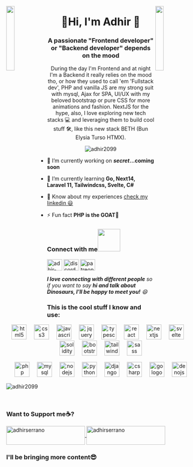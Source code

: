 <img align="left" src="https://user-images.githubusercontent.com/65187002/144930161-2f783401-8d27-4fdf-a2f7-cc0ba32f1f1f.gif" width="21%" style="display:inline;"><img align="right" src="https://user-images.githubusercontent.com/65187002/144930161-2f783401-8d27-4fdf-a2f7-cc0ba32f1f1f.gif" width="21%" style="display:inline;">

<h1 align="center">🦖Hi, I'm Adhir 🦕</h1>
<h3 align="center">A passionate "Frontend developer" or "Backend developer" depends on the mood</h3>
<p align="center">During the day I'm Frontend and at night I'm a Backend it really relies on the mood tho, or how they used to call 'em 'Fullstack dev', PHP and vanilla JS are my strong suit with mysql, Ajax for SPA, UI/UX with my beloved bootstrap or pure CSS for more animations and fashion. NextJS for the hype, also, I love exploring new tech stacks 💻 and leveraging them to build cool stuff 🛠️, like this new stack BETH (Bun Elysia Turso HTMX).</p>

<p align="center"> <img src="https://komarev.com/ghpvc/?username=adhir2099&label=Profile%20views&color=0e75b6&style=flat" alt="adhir2099" /> </p>

- 🔭 I’m currently working on ***secret*...coming soon**

- 🌱 I’m currently learning **Go, Next14, Laravel 11, Tailwindcss, Svelte, C#**

- 📄 Know about my experiences [check my linkedin 😃](https://www.linkedin.com/in/adhir-serrano/)

- ⚡ Fun fact **PHP is the GOAT🐐**

<h3 align="left">Connect with me<img src="https://media.giphy.com/media/LnQjpWaON8nhr21vNW/giphy.gif" width="60"></h3>

<p align="left">
<a href="https://linkedin.com/in/adhir-serrano" target="blank"><img align="center" src="https://raw.githubusercontent.com/rahuldkjain/github-profile-readme-generator/master/src/images/icons/Social/linked-in-alt.svg" alt="adhir-serrano" height="30" width="40" /></a>
<a><img align="center" height="30" width="40" src="https://raw.githubusercontent.com/maurodesouza/profile-readme-generator/master/src/assets/icons/social/discord/default.svg" width="52" height="40" alt="discord logo"  /></a>
<a><img align="center" height="30" width="40" src="https://raw.githubusercontent.com/maurodesouza/profile-readme-generator/master/src/assets/icons/social/patreon/default.svg" width="52" height="40" alt="patreon logo"  /></a>
</p>
<em><b>I love connecting with different people</b> so if you want to say <b>hi and talk about Dinosaurs, I'll be happy to meet you!</b> 😄</em>

<h3 align="left">This is the cool stuff I know and use:</h3>

<p align="center">
  <img src="https://cdn.jsdelivr.net/gh/devicons/devicon/icons/html5/html5-original.svg" height="40" alt="html5 logo"  />
  <img width="12" />
  <img src="https://cdn.jsdelivr.net/gh/devicons/devicon/icons/css3/css3-original.svg" height="40" alt="css3 logo"  />
  <img width="12" />
  <img src="https://cdn.jsdelivr.net/gh/devicons/devicon/icons/javascript/javascript-original.svg" height="40" alt="javascript logo"  />
  <img width="12" />
  <img src="https://cdn.jsdelivr.net/gh/devicons/devicon/icons/jquery/jquery-original.svg" height="40" alt="jquery logo"  />
  <img width="12" />
  <img src="https://cdn.jsdelivr.net/gh/devicons/devicon/icons/typescript/typescript-original.svg" height="40" alt="typescript logo"  />
  <img width="12" />
  <img src="https://cdn.jsdelivr.net/gh/devicons/devicon/icons/react/react-original.svg" height="40" alt="react logo"  />
  <img width="12" />
  <img src="https://cdn.jsdelivr.net/gh/devicons/devicon/icons/nextjs/nextjs-original.svg" height="40" alt="nextjs logo"  />
  <img width="12" />
  <img src="https://cdn.jsdelivr.net/gh/devicons/devicon/icons/svelte/svelte-original.svg" height="40" alt="svelte logo"  />
  <img width="12" />
  <img src="https://cdn.jsdelivr.net/gh/devicons/devicon/icons/solidity/solidity-original.svg" height="40" alt="solidity logo"  />
  <img width="12" />
  <img src="https://cdn.jsdelivr.net/gh/devicons/devicon/icons/bootstrap/bootstrap-original.svg" height="40" alt="bootstrap logo"  />
  <img width="12" />
  <img src="https://cdn.jsdelivr.net/gh/devicons/devicon/icons/tailwindcss/tailwindcss-original-wordmark.svg" height="40" alt="tailwindcss logo"  />
  <img width="12" />
  <img src="https://cdn.jsdelivr.net/gh/devicons/devicon/icons/sass/sass-original.svg" height="40" alt="sass logo"  />
</p>

<p align="center">
  <img src="https://cdn.jsdelivr.net/gh/devicons/devicon/icons/php/php-original.svg" height="40" alt="php logo"  />
  <img width="12" />
  <img src="https://cdn.jsdelivr.net/gh/devicons/devicon/icons/mysql/mysql-original.svg" height="40" alt="mysql logo"  />
  <img width="12" />
  <img src="https://cdn.jsdelivr.net/gh/devicons/devicon/icons/nodejs/nodejs-original.svg" height="40" alt="nodejs logo"  />
  <img width="12" />
  <img src="https://cdn.jsdelivr.net/gh/devicons/devicon/icons/python/python-original.svg" height="40" alt="python logo"  />
  <img width="12" />
  <img src="https://cdn.jsdelivr.net/gh/devicons/devicon/icons/django/django-plain.svg" height="40" alt="django logo"  />
  <img width="12" />
  <img src="https://cdn.jsdelivr.net/gh/devicons/devicon/icons/csharp/csharp-original.svg" height="40" alt="csharp logo"  />
  <img width="12" />
  <img src="https://cdn.jsdelivr.net/gh/devicons/devicon/icons/go/go-original.svg" height="40" alt="go logo"  />
  <img width="12" />
  <img src="https://cdn.jsdelivr.net/gh/devicons/devicon/icons/denojs/denojs-original.svg" height="40" alt="denojs logo"  />
</p>

<p><img align="center" src="https://github-readme-stats.vercel.app/api/top-langs?username=adhir2099&show_icons=true&locale=en&layout=compact" alt="adhir2099" /></p><br>

<h3 align="left">Want to Support me☕? </h3>
<p><a href="https://www.buymeacoffee.com/adhirserrano"> <img align="center" src="https://cdn.buymeacoffee.com/buttons/v2/default-yellow.png" height="50" width="210" alt="adhirserrano" /></a><a href="https://ko-fi.com/adhirserrano"> <img align="center" src="https://cdn.ko-fi.com/cdn/kofi3.png?v=3" height="50" width="210" alt="adhirserrano" /></a></p>

<h3 align="left">I'll be bringing more content😎</h3>
